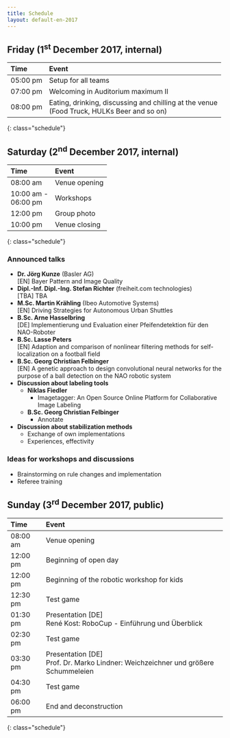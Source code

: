 ```yaml
---
title: Schedule
layout: default-en-2017
---
```


## Friday (1<sup>st</sup> December 2017, internal)

| Time     | Event                              |
| :------  | :-------                           |
| 05:00 pm | Setup for all teams                |
| 07:00 pm | Welcoming in Auditorium maximum II |
| 08:00 pm | Eating, drinking, discussing and chilling at the venue <br>(Food Truck, HULKs Beer and so on) |
{: class="schedule"}

## Saturday (2<sup>nd</sup> December 2017, internal)

| Time                   | Event                      |
| :------                | :-------                   |
| 08:00 am               | Venue opening              |
| 10:00 am -<br>06:00 pm | Workshops                  |
| 12:00 pm               | Group photo                |
| 10:00 pm               | Venue closing              |
{: class="schedule"}

### Announced talks

* **Dr. Jörg Kunze** (Basler AG)  
[EN] Bayer Pattern and Image Quality
* **Dipl.-Inf. Dipl.-Ing. Stefan Richter** (freiheit.com technologies)  
[TBA] TBA
* **M.Sc. Martin Krähling** (Ibeo Automotive Systems)  
[EN] Driving Strategies for Autonomous Urban Shuttles
* **B.Sc. Arne Hasselbring**  
[DE] Implementierung und Evaluation einer Pfeifendetektion für den NAO-Roboter  
* **B.Sc. Lasse Peters**  
[EN] Adaption and comparison of nonlinear filtering methods for self-localization on a football field
* **B.Sc. Georg Christian Felbinger**  
[EN] A genetic approach to design convolutional neural networks for the purpose of a ball detection on the NAO robotic system
* **Discussion about labeling tools**
    * **Niklas Fiedler** 
        * Imagetagger: An Open Source Online Platform for Collaborative Image
          Labeling
    * **B.Sc. Georg Christian Felbinger**
        * Annotate
* **Discussion about stabilization methods**
    * Exchange of own implementations
    * Experiences, effectivity

### Ideas for workshops and discussions  

* Brainstorming on rule changes and implementation  
* Referee training

## Sunday (3<sup>rd</sup> December 2017, public)

| Time     | Event                                                                                |
| :-       | :-                                                                                   |
| 08:00 am | Venue opening                                                                        |
| 12:00 pm | Beginning of open day                                                                |
| 12:00 pm | Beginning of the robotic workshop for kids                                           |
| 12:30 pm | Test game                                                                            |
| 01:30 pm | Presentation [DE]<br>René Kost: RoboCup - Einführung und Überblick                   |
| 02:30 pm | Test game                                                                            |
| 03:30 pm | Presentation [DE]<br>Prof. Dr. Marko Lindner: Weichzeichner und größere Schummeleien |
| 04:30 pm | Test game                                                                            |
| 06:00 pm | End and deconstruction                                                               |
{: class="schedule"}
